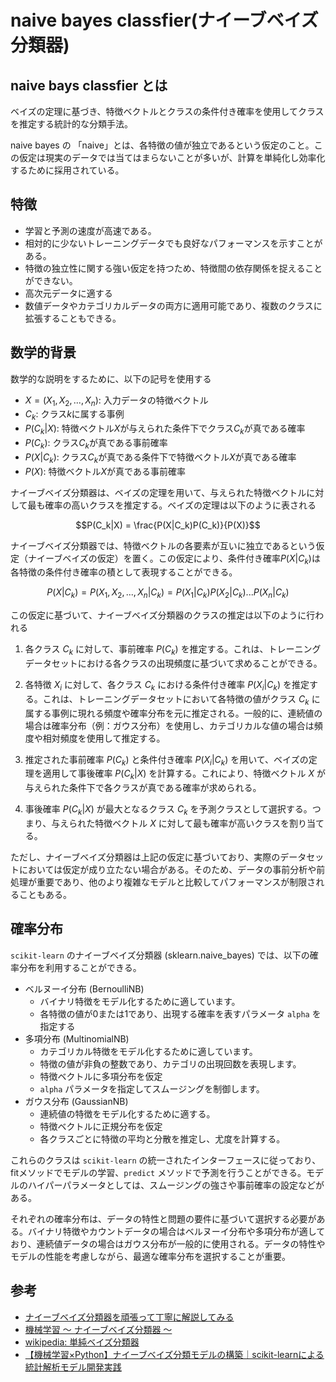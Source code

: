 # naive bayes classfier(ナイーブベイズ分類器)

## naive bays classfier とは

ベイズの定理に基づき、特徴ベクトルとクラスの条件付き確率を使用してクラスを推定する統計的な分類手法。

naive bayes の 「naive」とは、各特徴の値が独立であるという仮定のこと。この仮定は現実のデータでは当てはまらないことが多いが、計算を単純化し効率化するために採用されている。

## 特徴

- 学習と予測の速度が高速である。
- 相対的に少ないトレーニングデータでも良好なパフォーマンスを示すことがある。
- 特徴の独立性に関する強い仮定を持つため、特徴間の依存関係を捉えることができない。
- 高次元データに適する
- 数値データやカテゴリカルデータの両方に適用可能であり、複数のクラスに拡張することもできる。

## 数学的背景

数学的な説明をするために、以下の記号を使用する

- $X = (X_1, X_2, ..., X_n)$: 入力データの特徴ベクトル
- $C_k$: クラス$k$に属する事例
- $P(C_k|X)$: 特徴ベクトル$X$が与えられた条件下でクラス$C_k$が真である確率
- $P(C_k)$: クラス$C_k$が真である事前確率
- $P(X|C_k)$: クラス$C_k$が真である条件下で特徴ベクトル$X$が真である確率
- $P(X)$: 特徴ベクトル$X$が真である事前確率

ナイーブベイズ分類器は、ベイズの定理を用いて、与えられた特徴ベクトルに対して最も確率の高いクラスを推定する。ベイズの定理は以下のように表される

$$P(C_k|X) = \frac{P(X|C_k)P(C_k)}{P(X)}$$

ナイーブベイズ分類器では、特徴ベクトルの各要素が互いに独立であるという仮定（ナイーブベイズの仮定）を置く。この仮定により、条件付き確率$P(X|C_k)$は各特徴の条件付き確率の積として表現することができる。

$$P(X|C_k) = P(X_1, X_2, ..., X_n|C_k) = P(X_1|C_k)P(X_2|C_k)...P(X_n|C_k)$$

この仮定に基づいて、ナイーブベイズ分類器のクラスの推定は以下のように行われる

1. 各クラス $C_k$ に対して、事前確率 $P(C_k)$ を推定する。これは、トレーニングデータセットにおける各クラスの出現頻度に基づいて求めることができる。

2. 各特徴 $X_i$ に対して、各クラス $C_k$ における条件付き確率 $P(X_i|C_k)$ を推定する。これは、トレーニングデータセットにおいて各特徴の値がクラス $C_k$ に属する事例に現れる頻度や確率分布を元に推定される。一般的に、連続値の場合は確率分布（例：ガウス分布）を使用し、カテゴリカルな値の場合は頻度や相対頻度を使用して推定する。

3. 推定された事前確率 $P(C_k)$ と条件付き確率 $P(X_i|C_k)$ を用いて、ベイズの定理を適用して事後確率 $P(C_k|X)$ を計算する。これにより、特徴ベクトル $X$ が与えられた条件下で各クラスが真である確率が求められる。

4. 事後確率 $P(C_k|X)$ が最大となるクラス $C_k$ を予測クラスとして選択する。つまり、与えられた特徴ベクトル $X$ に対して最も確率が高いクラスを割り当てる。

ただし、ナイーブベイズ分類器は上記の仮定に基づいており、実際のデータセットにおいては仮定が成り立たない場合がある。そのため、データの事前分析や前処理が重要であり、他のより複雑なモデルと比較してパフォーマンスが制限されることもある。

## 確率分布

`scikit-learn` のナイーブベイズ分類器 (sklearn.naive_bayes) では、以下の確率分布を利用することができる。

- ベルヌーイ分布 (BernoulliNB)
  - バイナリ特徴をモデル化するために適しています。
  - 各特徴の値が0または1であり、出現する確率を表すパラメータ `alpha` を指定する
- 多項分布 (MultinomialNB)
  - カテゴリカル特徴をモデル化するために適しています。
  - 特徴の値が非負の整数であり、カテゴリの出現回数を表現します。
  - 特徴ベクトルに多項分布を仮定
  - `alpha` パラメータを指定してスムージングを制御します。
- ガウス分布 (GaussianNB)
  - 連続値の特徴をモデル化するために適する。
  - 特徴ベクトルに正規分布を仮定
  - 各クラスごとに特徴の平均と分散を推定し、尤度を計算する。

これらのクラスは `scikit-learn` の統一されたインターフェースに従っており、fitメソッドでモデルの学習、`predict` メソッドで予測を行うことができる。モデルのハイパーパラメータとしては、スムージングの強さや事前確率の設定などがある。

それぞれの確率分布は、データの特性と問題の要件に基づいて選択する必要がある。バイナリ特徴やカウントデータの場合はベルヌーイ分布や多項分布が適しており、連続値データの場合はガウス分布が一般的に使用される。データの特性やモデルの性能を考慮しながら、最適な確率分布を選択することが重要。

## 参考

- [ナイーブベイズ分類器を頑張って丁寧に解説してみる](https://qiita.com/aflc/items/13fe52243c35d3b678b0)
- [機械学習 〜 ナイーブベイズ分類器 〜](https://qiita.com/fujin/items/bd58fc7a93dc6e001045)
- [wikipedia: 単純ベイズ分類器](https://ja.wikipedia.org/wiki/%E5%8D%98%E7%B4%94%E3%83%99%E3%82%A4%E3%82%BA%E5%88%86%E9%A1%9E%E5%99%A8)
- [【機械学習×Python】ナイーブベイズ分類モデルの構築｜scikit-learnによる統計解析モデル開発実践](https://di-acc2.com/programming/python/8709/)